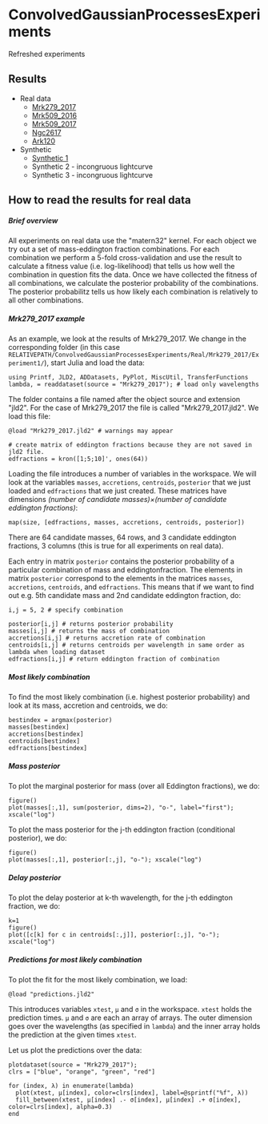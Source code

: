 # ConvolvedGaussianProcessesExperiments

Refreshed experiments

## Results
- Real data
  - [Mrk279_2017](Mrk279_2017.md)
  - [Mrk509_2016](Mrk509_2016.md)
  - [Mrk509_2017](Mrk509_2017.md)
  - [Ngc2617](Ngc2617.md)
  - [Ark120](Ark120.md)
- Synthetic
  - [Synthetic 1](Synthetic1.md)
  - Synthetic 2 - incongruous lightcurve
  - Synthetic 3 - incongruous lightcurve

## How to read the results for real data


##### Brief overview

All experiments on real data use the "matern32" kernel. For each object we try out a set of mass-eddington fraction combinations.
For each combination we perform a 5-fold cross-validation and use the result to calculate a fitness value (i.e. log-likelihood) that tells us how well the combination in question fits the data.
Once we have collected the fitness of all combinations, we calculate the posterior probability of the combinations. The posterior probabilitz tells us how likely each combination is relatively to all other combinations. 

##### Mrk279_2017 example

As an example, we look at the results of Mrk279_2017. 
We change in the corresponding folder (in this case `RELATIVEPATH/ConvolvedGaussianProcessesExperiments/Real/Mrk279_2017/Experiment1/`), start Julia and load the data:
```
using Printf, JLD2, ADDatasets, PyPlot, MiscUtil, TransferFunctions
lambda, = readdataset(source = "Mrk279_2017"); # load only wavelengths
```

The folder contains a file named after the object source and extension "jld2". For the case of Mrk279_2017 the file is called "Mrk279_2017.jld2". We load this file:
```
@load "Mrk279_2017.jld2" # warnings may appear

# create matrix of eddington fractions because they are not saved in jld2 file.
edfractions = kron([1;5;10]', ones(64)) 
```

Loading the file introduces a number of variables in the workspace. We will look at the variables `masses`, `accretions`, `centroids`, `posterior` that we just loaded and `edfractions` that we just created. These  matrices have dimensions *(number of candidate masses)×(number of candidate eddington fractions)*:
```
map(size, [edfractions, masses, accretions, centroids, posterior])
```
There are 64 candidate masses, 64 rows, and 3 candidate eddington fractions, 3 columns (this is true for all experiments on real data).

Each entry in matrix `posterior` contains the posterior probability of a particular combination of mass and eddingtonfraction.
The elements in matrix `posterior` correspond to the elements in the matrices `masses`, `accretions`, `centroids`,  and `edfractions`.
This means that if we want to find out e.g. 5th candidate mass and 2nd candidate eddington fraction, do: 
```
i,j = 5, 2 # specify combination

posterior[i,j] # returns posterior probability
masses[i,j] # returns the mass of combination
accretions[i,j] # returns accretion rate of combination
centroids[i,j] # returns centroids per wavelength in same order as lambda when loading dataset
edfractions[i,j] # return eddington fraction of combination
```

##### Most likely combination

To find the most likely combination (i.e. highest posterior probability) and look at its mass, accretion and centroids, we do:
```
bestindex = argmax(posterior)
masses[bestindex]
accretions[bestindex]
centroids[bestindex]
edfractions[bestindex]
```

##### Mass posterior

To plot the marginal posterior for mass (over all Eddington fractions), we do:
```
figure()
plot(masses[:,1], sum(posterior, dims=2), "o-", label="first"); xscale("log")
```

To plot the mass posterior for the j-th eddington fraction (conditional posterior), we do:
```
figure()
plot(masses[:,1], posterior[:,j], "o-"); xscale("log")
```

##### Delay posterior

To plot the delay posterior at k-th wavelength, for the j-th eddington fraction, we do:
```
k=1
figure()
plot([c[k] for c in centroids[:,j]], posterior[:,j], "o-"); xscale("log")
``` 

##### Predictions for most likely combination

To plot the fit for the most likely combination, we load:
```
@load "predictions.jld2"
```

This introduces variables `xtest`, `μ` and `σ` in the workspace. `xtest` holds the prediction times. `μ` and `σ` are each an array of arrays. The outer dimension goes over the wavelengths (as specified in `lambda`) and the inner array holds the prediction at the given times `xtest`.

Let us plot the predictions over the data:
```
plotdataset(source = "Mrk279_2017");
clrs = ["blue", "orange", "green", "red"]

for (index, λ) in enumerate(lambda)
  plot(xtest, μ[index], color=clrs[index], label=@sprintf("%f", λ))
  fill_between(xtest, μ[index] .- σ[index], μ[index] .+ σ[index], color=clrs[index], alpha=0.3)
end

```
